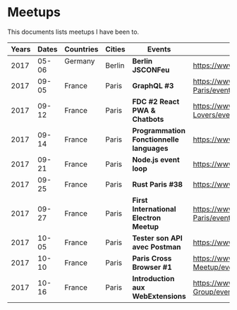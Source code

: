 # Meetups

This documents lists meetups I have been to.

Years | Dates | Countries | Cities | Events                                    | URL
------|-------|-----------|--------|-------------------------------------------|---------------------------------------------------------------------
2017  | 05-06 | Germany   | Berlin | **Berlin JSCONFeu**                       | https://www.meetup.com/Berlin-JS/events/239537293/
2017  | 09-05 | France    | Paris  | **GraphQL #3**                            | https://www.meetup.com/GraphQL-Paris/events/242640673/
2017  | 09-12 | France    | Paris  | **FDC #2 React PWA & Chatbots**           | https://www.meetup.com/React-Lovers/events/243117266/
2017  | 09-14 | France    | Paris  | **Programmation Fonctionnelle languages** | https://www.meetup.com/Js-Star/events/243012059/
2017  | 09-21 | France    | Paris  | **Node.js event loop**                    | https://www.meetup.com/FranceJS/events/242382623/
2017  | 09-25 | France    | Paris  | **Rust Paris #38**                        | https://www.meetup.com/Rust-Paris/events/243110057/
2017  | 09-27 | France    | Paris  | **First International Electron Meetup**   | https://www.meetup.com/Meetup-Electron-JS-Paris/events/242763072/
2017  | 10-05 | France    | Paris  | **Tester son API avec Postman**           | https://www.meetup.com/matterstech/events/243301665/
2017  | 10-10 | France    | Paris  | **Paris Cross Browser #1**                | https://www.meetup.com/Paris-Cross-Browser-Meetup/events/243648069/
2017  | 10-16 | France    | Paris  | **Introduction aux WebExtensions**        | https://www.meetup.com/Firefox-France-User-Group/events/243324869/
